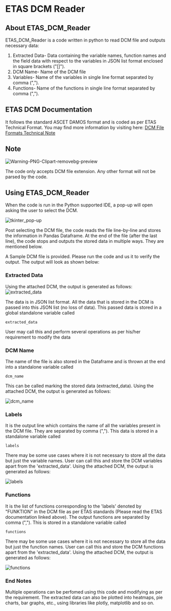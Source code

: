 # ETAS DCM Reader

## About ETAS_DCM_Reader

ETAS_DCM_Reader is a code written in python to read DCM file and outputs necessary data:
  1. Extracted Data- Data containing the variable names, function names and the field data with respect to the variables in JSON list format enclosed in square brackets ("[]").
  2. DCM Name- Name of the DCM file
  3. Variables- Name of the variables in single line format separated by comma (",").
  4. Functions- Name of the functions in single line format separated by comma (",").

## ETAS DCM Documentation

It follows the standard ASCET DAMOS format and is coded as per ETAS Technical Format. You may find more information by visiting here: [DCM File Formats Technical Note](https://www.etas.com/download-center-files/products_ASCET_Software_Products/TechNote_DCM_File_Formats.pdf)

## Note 
![Warning-PNG-Clipart-removebg-preview](https://github.com/manishholla/ETAS_DCM_Reader/assets/29548788/f5f8c2e3-e3bc-427f-a864-1062e2fa9142)

The code only accepts DCM file extension. Any other format will not be parsed by the code.

## Using ETAS_DCM_Reader

When the code is run in the Python supported IDE, a pop-up will open asking the user to select the DCM. 

![tkinter_pop-up](https://github.com/manishholla/ETAS_DCM_Reader/assets/29548788/4819073a-a14e-457a-99a9-84e253b58b4b)

Post selecting the DCM file, the code reads the file line-by-line and stores the information in Pandas Dataframe. At the end of the file (after the last line), the code stops and outputs the stored data in multiple ways. They are mentioned below.

A Sample DCM file is provided. Please run the code and us it to verify the output. The output will look as shown below:
  
  ### Extracted Data
Using the attached DCM, the output is generated as follows:
![extracted_data](https://github.com/manishholla/ETAS_DCM_Reader/assets/29548788/d05b4c4e-ef4b-4434-aacf-2d11ff37b027)

The data is in JSON list format. All the data that is stored in the DCM is passed into this JSON list (no loss of data). This passed data is stored in a global standalone variable called
    
    extracted_data

User may call this and perform several operations as per his/her requirement to modify the data

### DCM Name
The name of the file is also stored in the Dataframe and is thrown at the end into a standalone variable called 

    dcm_name

This can be called marking the stored data (extracted_data). Using the attached DCM, the output is generated as follows:

![dcm_name](https://github.com/manishholla/ETAS_DCM_Reader/assets/29548788/f1dc5f98-c875-4119-b481-0840405f3436)



### Labels
It is the output line which contains the name of all the variables present in the DCM file. They are separated by comma (","). This data is stored in a standalone variable called

    labels

There may be some use cases where it is not necessary to store all the data but just the variable names. User can call this and store the DCM variables apart from the 'extracted_data'. Using the attached DCM, the output is generated as follows:

![labels](https://github.com/manishholla/ETAS_DCM_Reader/assets/29548788/accbd49e-8e7f-4f29-a943-3e30cec4b78a)


### Functions
It is the list of functions corresponding to the 'labels' denoted by "FUNKTION" in the DCM file as per ETAS standards (Please read the ETAS documentation linked above). The output functions are separated by comma (","). This is stored in a standalone variable called 

    functions

There may be some use cases where it is not necessary to store all the data but just the function names. User can call this and store the DCM functions apart from the 'extracted_data'. Using the attached DCM, the output is generated as follows: 

![functions](https://github.com/manishholla/ETAS_DCM_Reader/assets/29548788/3bfe33fe-1e06-42db-baf0-e6848d987ff8)


### End Notes

Multiple operations can be perfomed using this code and modifying as per the requirement. The extracted data can also be plotted into heatmaps, pie charts, bar graphs, etc., using libraries like plotly, matplotlib and so on.
